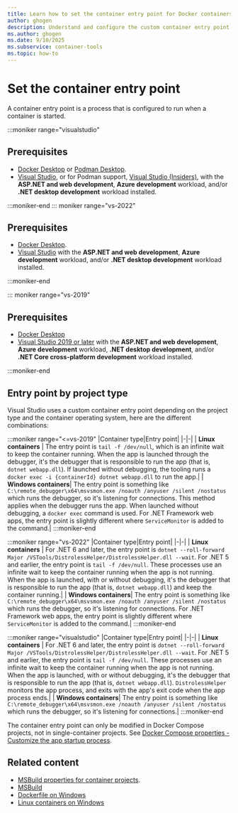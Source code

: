 ```yaml
---
title: Learn how to set the container entry point for Docker containers in Visual Studio
author: ghogen
description: Understand and configure the custom container entry point set by Visual Studio based on the project type and the container operating system.
ms.author: ghogen
ms.date: 9/10/2025
ms.subservice: container-tools
ms.topic: how-to
---
```


# Set the container entry point

A container entry point is a process that is configured to run when a container is started.

:::moniker range="visualstudio"

## Prerequisites

- [Docker Desktop](https://hub.docker.com/editions/community/docker-ce-desktop-windows) or [Podman Desktop](https://podman-desktop.io/downloads).
- [Visual Studio](https://visualstudio.microsoft.com/downloads/?cid=learn-onpage-download-cta), or for Podman support, [Visual Studio (Insiders)](https://visualstudio.microsoft.com/insiders/?cid=learn-onpage-download-cta), with the **ASP.NET and web development**, **Azure development** workload, and/or **.NET desktop development** workload installed.

:::moniker-end
::: moniker range="vs-2022"

## Prerequisites

- [Docker Desktop](https://hub.docker.com/editions/community/docker-ce-desktop-windows).
- [Visual Studio](https://visualstudio.microsoft.com/downloads/?cid=learn-onpage-download-cta) with the **ASP.NET and web development**, **Azure development** workload, and/or **.NET desktop development** workload installed.

:::moniker-end

::: moniker range="vs-2019"

## Prerequisites

- [Docker Desktop](https://hub.docker.com/editions/community/docker-ce-desktop-windows)
- [Visual Studio 2019 or later](https://visualstudio.microsoft.com/downloads/?cid=learn-onpage-download-cta) with the **ASP.NET and web development**, **Azure development** workload, **.NET desktop development**, and/or **.NET Core cross-platform development** workload installed.

:::moniker-end

## Entry point by project type

Visual Studio uses a custom container entry point depending on the project type and the container operating system, here are the different combinations:

:::moniker range="<=vs-2019"
|Container type|Entry point|
|-|-|
| **Linux containers** | The entry point is `tail -f /dev/null`, which is an infinite wait to keep the container running. When the app is launched through the debugger, it's the debugger that is responsible to run the app (that is, `dotnet webapp.dll`). If launched without debugging, the tooling runs a `docker exec -i {containerId} dotnet webapp.dll` to run the app.|
| **Windows containers**| The entry point is something like `C:\remote_debugger\x64\msvsmon.exe /noauth /anyuser /silent /nostatus` which runs the debugger, so it's listening for connections. This method applies when the debugger runs the app. When launched without debugging, a `docker exec` command is used. For .NET Framework web apps, the entry point is slightly different where `ServiceMonitor` is added to the command.|
:::moniker-end

:::moniker range="vs-2022"
|Container type|Entry point|
|-|-|
| **Linux containers** | For .NET 6 and later, the entry point is `dotnet --roll-forward Major /VSTools/DistrolessHelper/DistrolessHelper.dll --wait`. For .NET 5 and earlier, the entry point is `tail -f /dev/null`. These processes use an infinite wait to keep the container running when the app is not running. When the app is launched, with or without debugging, it's the debugger that is responsible to run the app (that is, `dotnet webapp.dll`) and keep the container running.|
| **Windows containers**| The entry point is something like `C:\remote_debugger\x64\msvsmon.exe /noauth /anyuser /silent /nostatus` which runs the debugger, so it's listening for connections. For .NET Framework web apps, the entry point is slightly different where `ServiceMonitor` is added to the command.|
:::moniker-end

:::moniker range="visualstudio"
|Container type|Entry point|
|-|-|
| **Linux containers** | For .NET 6 and later, the entry point is `dotnet --roll-forward Major /VSTools/DistrolessHelper/DistrolessHelper.dll --wait`. For .NET 5 and earlier, the entry point is `tail -f /dev/null`. These processes use an infinite wait to keep the container running when the app is not running. When the app is launched, with or without debugging, it's the debugger that is responsible to run the app (that is, `dotnet webapp.dll`). `DistrolessHelper` monitors the app process, and exits with the app's exit code when the app process ends.|
| **Windows containers**| The entry point is something like `C:\remote_debugger\x64\msvsmon.exe /noauth /anyuser /silent /nostatus` which runs the debugger, so it's listening for connections.|
:::moniker-end

The container entry point can only be modified in Docker Compose projects, not in single-container projects. See [Docker Compose properties - Customize the app startup process](docker-compose-properties.md#customize-the-app-startup-process).

## Related content

- [MSBuild properties for container projects](container-msbuild-properties.md).
- [MSBuild](../msbuild/msbuild.md)
- [Dockerfile on Windows](/virtualization/windowscontainers/manage-docker/manage-windows-dockerfile)
- [Linux containers on Windows](/virtualization/windowscontainers/deploy-containers/linux-containers)
